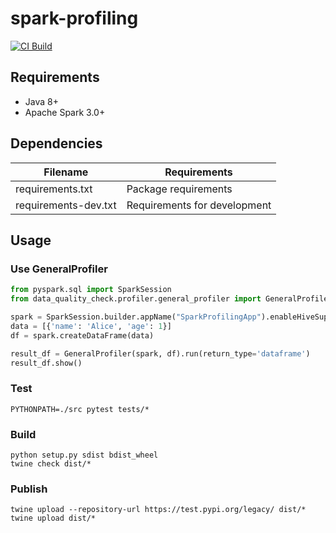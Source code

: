 # spark-profiling
[![CI Build](https://github.com/tw-data-quality-2022/spark-profiling/actions/workflows/python-package.yml/badge.svg)
](https://github.com/tw-data-quality-2022/spark-profiling/actions/workflows/python-package.yml)

## Requirements
- Java 8+
- Apache Spark 3.0+

## Dependencies

| Filename | Requirements|
|----------|-------------|
| requirements.txt | Package requirements|
| requirements-dev.txt |  Requirements for development|

## Usage
### Use GeneralProfiler
```python
from pyspark.sql import SparkSession
from data_quality_check.profiler.general_profiler import GeneralProfiler

spark = SparkSession.builder.appName("SparkProfilingApp").enableHiveSupport().getOrCreate()
data = [{'name': 'Alice', 'age': 1}]
df = spark.createDataFrame(data)

result_df = GeneralProfiler(spark, df).run(return_type='dataframe')
result_df.show()

```

### Test
```shell
PYTHONPATH=./src pytest tests/*
```

### Build
```
python setup.py sdist bdist_wheel
twine check dist/*
```

### Publish
```
twine upload --repository-url https://test.pypi.org/legacy/ dist/*
twine upload dist/*
```